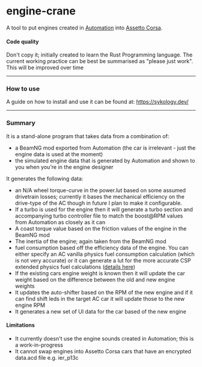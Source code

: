 # engine-crane
A tool to put engines created in [Automation](https://store.steampowered.com/app/293760/Automation__The_Car_Company_Tycoon_Game/) into [Assetto Corsa](https://store.steampowered.com/app/244210/Assetto_Corsa/).

#### Code quality 
Don't copy it; initially created to learn the Rust Programming language. The current working practice can be best be summarised as "please just work". This will be improved over time

----

### How to use
A guide on how to install and use it can be found at: https://sykology.dev/

----

### Summary
It is a stand-alone program that takes data from a combination of:
 - a BeamNG mod exported from Automation (the car is irrelevant - just the engine data is used at the moment)
 - the simulated engine data that is generated by Automation and shown to you when you're in the engine designer

It generates the following data:
 - an N/A wheel torque-curve in the power.lut based on some assumed drivetrain losses; currently it bases the mechanical efficiency on the drive-type of the AC though in future I plan to make it configurable.
 - If a turbo is used for the engine then it will generate a turbo section and accompanying turbo controller file to match the boost@RPM values from Automation as closely as it can
 - A coast torque value based on the friction values of the engine in the BeamNG mod
 - The inertia of the engine; again taken from the BeamNG mod
 - fuel consumption based off the efficiency data of the engine. You can either specify an AC vanilla physics fuel consumption calculation (which is not very accurate) or it can generate a lut for the more accurate CSP extended physics fuel calculations ([details here](https://trello.com/c/0R8cqB1v/48-powertrain))
 - If the existing cars engine weight is known then it will update the car weight based on the difference between the old and new engine weights
 - It updates the auto-shifter based on the RPM of the new engine and if it can find shift leds in the target AC car it will update those to the new engine RPM
 - It generates a new set of UI data for the car based of the new engine

#### Limitations
- It currently doesn't use the engine sounds created in Automation; this is a work-in-progress
- It cannot swap engines into Assetto Corsa cars that have an encrypted data.acd file e.g. ier_p13c
